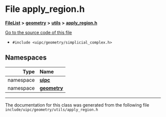

# File apply\_region.h



[**FileList**](files.md) **>** [**geometry**](dir_04894967a28d068f10a69f6e8a07a2cb.md) **>** [**utils**](dir_739799d2da88efedfd4a7c44220c72e4.md) **>** [**apply\_region.h**](apply__region_8h.md)

[Go to the source code of this file](apply__region_8h_source.md)



* `#include <uipc/geometry/simplicial_complex.h>`













## Namespaces

| Type | Name |
| ---: | :--- |
| namespace | [**uipc**](namespaceuipc.md) <br> |
| namespace | [**geometry**](namespaceuipc_1_1geometry.md) <br> |





















































------------------------------
The documentation for this class was generated from the following file `include/uipc/geometry/utils/apply_region.h`

